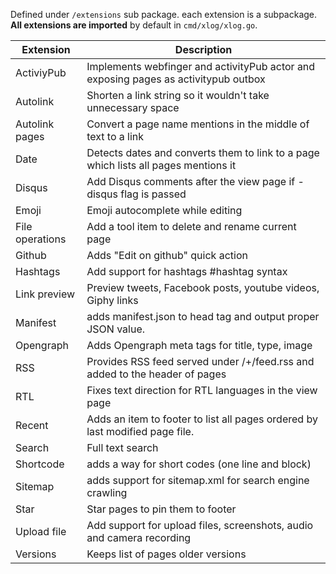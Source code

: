 Defined under `/extensions` sub package. each extension is a subpackage. **All extensions are imported** by default in `cmd/xlog/xlog.go`.


| Extension       | Description                                                                         |
|-----------------|-------------------------------------------------------------------------------------|
| ActiviyPub      | Implements webfinger and activityPub actor and exposing pages as activitypub outbox |
| Autolink        | Shorten a link string so it wouldn't take unnecessary space                         |
| Autolink pages  | Convert a page name mentions in the middle of text to a link                        |
| Date            | Detects dates and converts them to link to a page which lists all pages mentions it |
| Disqus          | Add Disqus comments after the view page if -disqus flag is passed                   |
| Emoji           | Emoji autocomplete while editing                                                    |
| File operations | Add a tool item to delete and rename current page                                   |
| Github          | Adds "Edit on github" quick action                                                  |
| Hashtags        | Add support for hashtags #hashtag syntax                                            |
| Link preview    | Preview tweets, Facebook posts, youtube videos, Giphy links                         |
| Manifest        | adds manifest.json to head tag and output proper JSON value.                        |
| Opengraph       | Adds Opengraph meta tags for title, type, image                                     |
| RSS             | Provides RSS feed served under /+/feed.rss and added to the header of pages         |
| RTL             | Fixes text direction for RTL languages in the view page                             |
| Recent          | Adds an item to footer to list all pages ordered by last modified page file.        |
| Search          | Full text search                                                                    |
| Shortcode       | adds a way for short codes (one line and block)                                     |
| Sitemap         | adds support for sitemap.xml for search engine crawling                             |
| Star            | Star pages to pin them to footer                                                    |
| Upload file     | Add support for upload files, screenshots, audio and camera recording               |
| Versions        | Keeps list of pages older versions                                                  |
